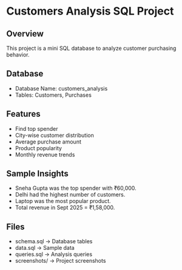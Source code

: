 # Customers Analysis SQL Project

## Overview

This project is a mini SQL database to analyze customer purchasing behavior.

## Database

* Database Name: customers\_analysis
* Tables: Customers, Purchases

## Features

* Find top spender
* City-wise customer distribution
* Average purchase amount
* Product popularity
* Monthly revenue trends

## Sample Insights

* Sneha Gupta was the top spender with ₹60,000.
* Delhi had the highest number of customers.
* Laptop was the most popular product.
* Total revenue in Sept 2025 = ₹1,58,000.

## Files

* schema.sql → Database tables
* data.sql → Sample data
* queries.sql → Analysis queries
* screenshots/ → Project screenshots
